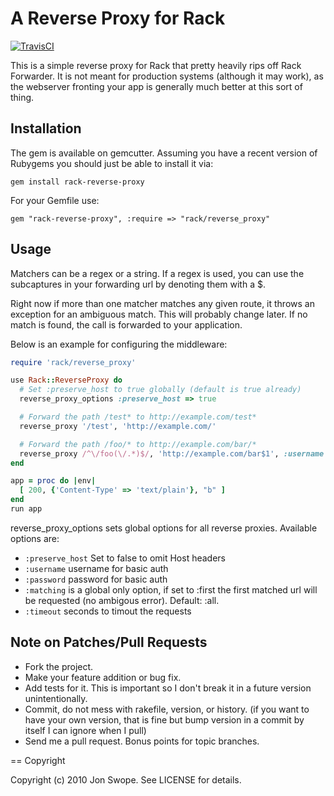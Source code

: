 # A Reverse Proxy for Rack
[![TravisCI](https://secure.travis-ci.org/tstmedia/rack-reverse-proxy.png "Build Status")](http://travis-ci.org/tstmedia/rack-reverse-proxy "Build Status")

This is a simple reverse proxy for Rack that pretty heavily rips off Rack Forwarder.  It is not meant for production systems (although it may work), as the webserver fronting your app is generally much better at this sort of thing.

## Installation
The gem is available on gemcutter.  Assuming you have a recent version of Rubygems you should just be able to install it via:

    gem install rack-reverse-proxy

For your Gemfile use:

    gem "rack-reverse-proxy", :require => "rack/reverse_proxy"

## Usage
Matchers can be a regex or a string.  If a regex is used, you can use the subcaptures in your forwarding url by denoting them with a $.

Right now if more than one matcher matches any given route, it throws an exception for an ambiguous match.  This will probably change later.  If no match is found, the call is forwarded to your application.

Below is an example for configuring the middleware:

```ruby
require 'rack/reverse_proxy'

use Rack::ReverseProxy do 
  # Set :preserve_host to true globally (default is true already)
  reverse_proxy_options :preserve_host => true

  # Forward the path /test* to http://example.com/test*
  reverse_proxy '/test', 'http://example.com/'

  # Forward the path /foo/* to http://example.com/bar/*
  reverse_proxy /^\/foo(\/.*)$/, 'http://example.com/bar$1', :username => 'name', :password => 'basic_auth_secret'
end

app = proc do |env|
  [ 200, {'Content-Type' => 'text/plain'}, "b" ]
end
run app
```

reverse_proxy_options sets global options for all reverse proxies. Available options are:
* `:preserve_host` Set to false to omit Host headers
* `:username` username for basic auth
* `:password` password for basic auth
* `:matching` is a global only option, if set to :first the first matched url will be requested (no ambigous error). Default: :all.
* `:timeout` seconds to timout the requests

## Note on Patches/Pull Requests
* Fork the project.
* Make your feature addition or bug fix.
* Add tests for it. This is important so I don't break it in a
  future version unintentionally.
* Commit, do not mess with rakefile, version, or history.
  (if you want to have your own version, that is fine but bump version in a commit by itself I can ignore when I pull)
* Send me a pull request. Bonus points for topic branches.

== Copyright

Copyright (c) 2010 Jon Swope. See LICENSE for details.
